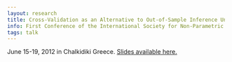 ```yaml
---
layout: research
title: Cross-Validation as an Alternative to Out-of-Sample Inference Under Instability
info: First Conference of the International Society for Non-Parametric Statistics, June 2012
tags: talk
---
```

June 15-19, 2012 in Chalkidiki Greece. [Slides available here.](/research/talks/slides/2012-05-19-isnps-greece.pdf)
